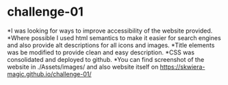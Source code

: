 # challenge-01
*I was looking for ways to improve accessibility of the website provided. 
*Where possible I used html semantics to make it easier for search engines and also provide alt descriptions for all icons and images. 
*Title elements was be modified to provide clean and easy description.
*CSS was consolidated and deployed to github.
*You can find screenshot of the website in ./Assets/images/ and also website itself on https://skwiera-magic.github.io/challenge-01/

